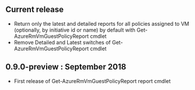 <!--
    Please leave this section at the top of the change log.

    Changes for the current release should go under the section titled "Current Release", and should adhere to the following format:

    ## Current Release
    * Overview of change #1
        - Additional information about change #1
    * Overview of change #2
        - Additional information about change #2
        - Additional information about change #2
    * Overview of change #3
    * Overview of change #4
        - Additional information about change #4

    ## YYYY.MM.DD - Version X.Y.Z (Previous Release)
    * Overview of change #1
        - Additional information about change #1
-->
## Current release 
 - Return only the latest and detailed reports for all policies assigned to VM (optionally, by initiative id or name) by default with Get-AzureRmVmGuestPolicyReport cmdlet
 - Remove Detailed and Latest switches of Get-AzureRmVmGuestPolicyReport cmdlet

## 0.9.0-preview : September 2018
 - First release of Get-AzureRmVmGuestPolicyReport report cmdlet